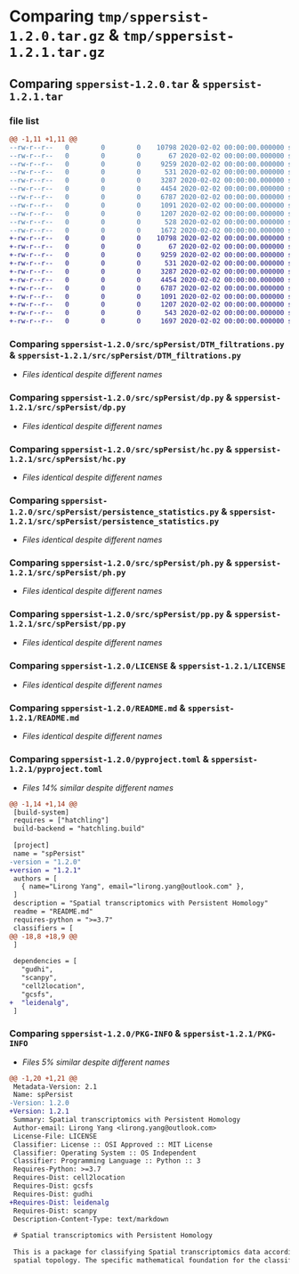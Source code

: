 # Comparing `tmp/sppersist-1.2.0.tar.gz` & `tmp/sppersist-1.2.1.tar.gz`

## Comparing `sppersist-1.2.0.tar` & `sppersist-1.2.1.tar`

### file list

```diff
@@ -1,11 +1,11 @@
--rw-r--r--   0        0        0    10798 2020-02-02 00:00:00.000000 sppersist-1.2.0/src/spPersist/DTM_filtrations.py
--rw-r--r--   0        0        0       67 2020-02-02 00:00:00.000000 sppersist-1.2.0/src/spPersist/__init__.py
--rw-r--r--   0        0        0     9259 2020-02-02 00:00:00.000000 sppersist-1.2.0/src/spPersist/dp.py
--rw-r--r--   0        0        0      531 2020-02-02 00:00:00.000000 sppersist-1.2.0/src/spPersist/hc.py
--rw-r--r--   0        0        0     3287 2020-02-02 00:00:00.000000 sppersist-1.2.0/src/spPersist/persistence_statistics.py
--rw-r--r--   0        0        0     4454 2020-02-02 00:00:00.000000 sppersist-1.2.0/src/spPersist/ph.py
--rw-r--r--   0        0        0     6787 2020-02-02 00:00:00.000000 sppersist-1.2.0/src/spPersist/pp.py
--rw-r--r--   0        0        0     1091 2020-02-02 00:00:00.000000 sppersist-1.2.0/LICENSE
--rw-r--r--   0        0        0     1207 2020-02-02 00:00:00.000000 sppersist-1.2.0/README.md
--rw-r--r--   0        0        0      528 2020-02-02 00:00:00.000000 sppersist-1.2.0/pyproject.toml
--rw-r--r--   0        0        0     1672 2020-02-02 00:00:00.000000 sppersist-1.2.0/PKG-INFO
+-rw-r--r--   0        0        0    10798 2020-02-02 00:00:00.000000 sppersist-1.2.1/src/spPersist/DTM_filtrations.py
+-rw-r--r--   0        0        0       67 2020-02-02 00:00:00.000000 sppersist-1.2.1/src/spPersist/__init__.py
+-rw-r--r--   0        0        0     9259 2020-02-02 00:00:00.000000 sppersist-1.2.1/src/spPersist/dp.py
+-rw-r--r--   0        0        0      531 2020-02-02 00:00:00.000000 sppersist-1.2.1/src/spPersist/hc.py
+-rw-r--r--   0        0        0     3287 2020-02-02 00:00:00.000000 sppersist-1.2.1/src/spPersist/persistence_statistics.py
+-rw-r--r--   0        0        0     4454 2020-02-02 00:00:00.000000 sppersist-1.2.1/src/spPersist/ph.py
+-rw-r--r--   0        0        0     6787 2020-02-02 00:00:00.000000 sppersist-1.2.1/src/spPersist/pp.py
+-rw-r--r--   0        0        0     1091 2020-02-02 00:00:00.000000 sppersist-1.2.1/LICENSE
+-rw-r--r--   0        0        0     1207 2020-02-02 00:00:00.000000 sppersist-1.2.1/README.md
+-rw-r--r--   0        0        0      543 2020-02-02 00:00:00.000000 sppersist-1.2.1/pyproject.toml
+-rw-r--r--   0        0        0     1697 2020-02-02 00:00:00.000000 sppersist-1.2.1/PKG-INFO
```

### Comparing `sppersist-1.2.0/src/spPersist/DTM_filtrations.py` & `sppersist-1.2.1/src/spPersist/DTM_filtrations.py`

 * *Files identical despite different names*

### Comparing `sppersist-1.2.0/src/spPersist/dp.py` & `sppersist-1.2.1/src/spPersist/dp.py`

 * *Files identical despite different names*

### Comparing `sppersist-1.2.0/src/spPersist/hc.py` & `sppersist-1.2.1/src/spPersist/hc.py`

 * *Files identical despite different names*

### Comparing `sppersist-1.2.0/src/spPersist/persistence_statistics.py` & `sppersist-1.2.1/src/spPersist/persistence_statistics.py`

 * *Files identical despite different names*

### Comparing `sppersist-1.2.0/src/spPersist/ph.py` & `sppersist-1.2.1/src/spPersist/ph.py`

 * *Files identical despite different names*

### Comparing `sppersist-1.2.0/src/spPersist/pp.py` & `sppersist-1.2.1/src/spPersist/pp.py`

 * *Files identical despite different names*

### Comparing `sppersist-1.2.0/LICENSE` & `sppersist-1.2.1/LICENSE`

 * *Files identical despite different names*

### Comparing `sppersist-1.2.0/README.md` & `sppersist-1.2.1/README.md`

 * *Files identical despite different names*

### Comparing `sppersist-1.2.0/pyproject.toml` & `sppersist-1.2.1/pyproject.toml`

 * *Files 14% similar despite different names*

```diff
@@ -1,14 +1,14 @@
 [build-system]
 requires = ["hatchling"]
 build-backend = "hatchling.build"
 
 [project]
 name = "spPersist"
-version = "1.2.0"
+version = "1.2.1"
 authors = [
   { name="Lirong Yang", email="lirong.yang@outlook.com" },
 ]
 description = "Spatial transcriptomics with Persistent Homology"
 readme = "README.md"
 requires-python = ">=3.7"
 classifiers = [
@@ -18,8 +18,9 @@
 ]
 
 dependencies = [
   "gudhi",
   "scanpy",
   "cell2location",
   "gcsfs",
+  "leidenalg",
 ]
```

### Comparing `sppersist-1.2.0/PKG-INFO` & `sppersist-1.2.1/PKG-INFO`

 * *Files 5% similar despite different names*

```diff
@@ -1,20 +1,21 @@
 Metadata-Version: 2.1
 Name: spPersist
-Version: 1.2.0
+Version: 1.2.1
 Summary: Spatial transcriptomics with Persistent Homology
 Author-email: Lirong Yang <lirong.yang@outlook.com>
 License-File: LICENSE
 Classifier: License :: OSI Approved :: MIT License
 Classifier: Operating System :: OS Independent
 Classifier: Programming Language :: Python :: 3
 Requires-Python: >=3.7
 Requires-Dist: cell2location
 Requires-Dist: gcsfs
 Requires-Dist: gudhi
+Requires-Dist: leidenalg
 Requires-Dist: scanpy
 Description-Content-Type: text/markdown
 
 # Spatial transcriptomics with Persistent Homology
 
 This is a package for classifying Spatial transcriptomics data according to its 
 spatial topology. The specific mathematical foundation for the classification is
```

